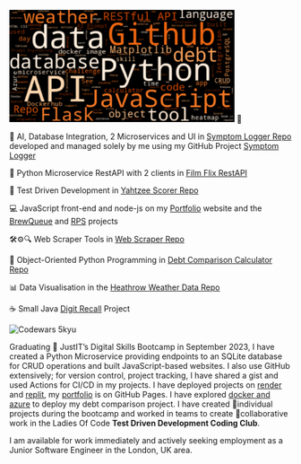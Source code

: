 ![Ellen Houghton Skills Word Cloud](https://github.com/annwyl21/annwyl21.github.io/blob/main/images/github_profile_image.png) 
👋

&#129302; AI, Database Integration, 2 Microservices and UI in [Symptom Logger Repo](https://github.com/annwyl21/symptom_logger_api) developed and managed solely by me using my GitHub Project [Symptom Logger](https://github.com/users/annwyl21/projects/8)

🐍 Python Microservice RestAPI with 2 clients in [Film Flix RestAPI](https://github.com/annwyl21/FilmFlixRestAPI)

&#129514; Test Driven Development in [Yahtzee Scorer Repo](https://github.com/annwyl21/yahtzee)

&#128187; JavaScript front-end and node-js on my [Portfolio](https://annwyl21.github.io/) website and the [BrewQueue](https://annwyl21.github.io/Fulfillment/index.html) and [RPS](https://annwyl21.github.io/RockPaperScissors/Assignment_5_Ellen_2of3.html) projects

🛠️⚙️🔍 Web Scraper Tools in [Web Scraper Repo](https://github.com/annwyl21/webscraper)

&#128105; Object-Oriented Python Programming in [Debt Comparison Calculator Repo](https://github.com/annwyl21/debt_comparison)

&#128202; Data Visualisation in the [Heathrow Weather Data Repo](https://github.com/annwyl21/heatmap_weather)

☕ Small Java [Digit Recall](https://github.com/annwyl21/DigitRecall) Project

![Codewars 5kyu](https://www.codewars.com/users/annwyl21/badges/micro)

Graduating &#127979; JustIT’s Digital Skills Bootcamp in September 2023, I have created a Python Microservice providing endpoints to an SQLite database for CRUD operations and built JavaScript-based websites. 
I also use GitHub extensively; for version control, project tracking, I have shared a gist and used Actions for CI/CD in my projects. 
I have deployed projects on [render](https://github.com/annwyl21/FilmFlixRestAPI) and [replit](https://github.com/annwyl21/yahtzee), my [portfolio](https://annwyl21.github.io/) is on GitHub Pages. I have explored [docker and azure](https://github.com/annwyl21/debt_comparison) to deploy my debt comparison project.
I have created &#128195;individual projects during the bootcamp and worked in teams to create 🤝collaborative work in the Ladies Of Code **Test Driven Development Coding Club**.

I am available for work immediately and actively seeking employment as a Junior Software Engineer in the London, UK area.
